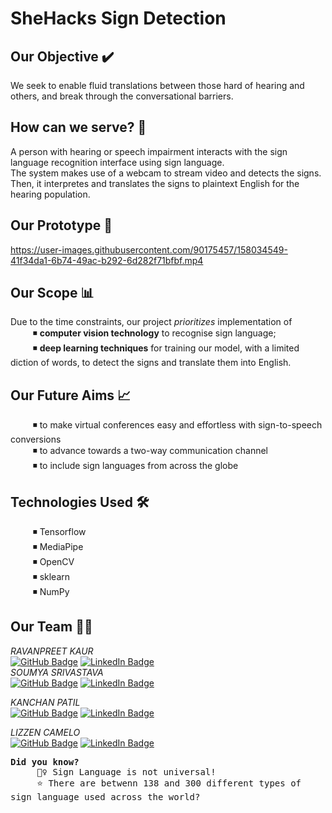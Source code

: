 # SheHacks Sign Detection

## Our Objective ✔️

We seek to enable fluid translations between those hard of hearing and others, and break through the conversational barriers.

## How can we serve? 🔧

A person with hearing or speech impairment interacts with the sign language recognition interface using sign language.  
The system makes use of a webcam to stream video and detects the signs.  
Then, it interpretes and translates the signs to plaintext English for the hearing population.  
 
 ## Our Prototype 🤖

https://user-images.githubusercontent.com/90175457/158034549-41f34da1-6b74-49ac-b292-6d282f71bfbf.mp4


## Our Scope 📊
Due to the time constraints, our project <em>prioritizes</em> implementation of  
&nbsp;&nbsp;&nbsp;&nbsp;&nbsp;&nbsp;&nbsp;&nbsp; ◾ <b>computer vision technology</b> to recognise sign language;  
&nbsp;&nbsp;&nbsp;&nbsp;&nbsp;&nbsp;&nbsp;&nbsp; ◾ <b>deep learning techniques</b> for training our model, with a limited diction of words, to detect the signs and translate them into English.


## Our Future Aims 📈
&nbsp;&nbsp;&nbsp;&nbsp;&nbsp;&nbsp;&nbsp;&nbsp; ◾ to make virtual conferences easy and effortless with sign-to-speech conversions  
&nbsp;&nbsp;&nbsp;&nbsp;&nbsp;&nbsp;&nbsp;&nbsp; ◾ to advance towards a two-way communication channel  
&nbsp;&nbsp;&nbsp;&nbsp;&nbsp;&nbsp;&nbsp;&nbsp; ◾ to include sign languages from across the globe


## Technologies Used 🛠️
&nbsp;&nbsp;&nbsp;&nbsp;&nbsp;&nbsp;&nbsp;&nbsp; ◾ Tensorflow  
&nbsp;&nbsp;&nbsp;&nbsp;&nbsp;&nbsp;&nbsp;&nbsp; ◾ MediaPipe   
&nbsp;&nbsp;&nbsp;&nbsp;&nbsp;&nbsp;&nbsp;&nbsp; ◾ OpenCV  
&nbsp;&nbsp;&nbsp;&nbsp;&nbsp;&nbsp;&nbsp;&nbsp; ◾ sklearn  
&nbsp;&nbsp;&nbsp;&nbsp;&nbsp;&nbsp;&nbsp;&nbsp; ◾ NumPy  

## Our Team 👩‍💻
*RAVANPREET KAUR*  
[![GitHub Badge](https://img.shields.io/badge/GitHub-100000?style=for-the-badge&logo=github&logoColor=white)](https://github.com/Preet1406)
[![LinkedIn Badge](https://img.shields.io/badge/LinkedIn-0077B5?style=for-the-badge&logo=linkedin&logoColor=white)](https://www.linkedin.com/in/ravanpreet-kaur-bagga-7706291ba)   
*SOUMYA SRIVASTAVA*   
[![GitHub Badge](https://img.shields.io/badge/GitHub-100000?style=for-the-badge&logo=github&logoColor=white)](https://github.com/Soumya020131)
[![LinkedIn Badge](https://img.shields.io/badge/LinkedIn-0077B5?style=for-the-badge&logo=linkedin&logoColor=white)](https://www.linkedin.com/in/soumya-srivastava-760b13193)  

*KANCHAN PATIL*  
[![GitHub Badge](https://img.shields.io/badge/GitHub-100000?style=for-the-badge&logo=github&logoColor=white)](https://github.com/knchn08)
[![LinkedIn Badge](https://img.shields.io/badge/LinkedIn-0077B5?style=for-the-badge&logo=linkedin&logoColor=white)](https://www.linkedin.com/in/kanchan-patil-a37087200/)  

*LIZZEN CAMELO*  
[![GitHub Badge](https://img.shields.io/badge/GitHub-100000?style=for-the-badge&logo=github&logoColor=white)](https://github.com/lizzencamelo)
[![LinkedIn Badge](https://img.shields.io/badge/LinkedIn-0077B5?style=for-the-badge&logo=linkedin&logoColor=white)](https://www.linkedin.com/in/lizzen-camelo/)  


<samp><b>Did you know?</b>  
&nbsp;&nbsp;&nbsp;&nbsp; 🧏‍♀️ Sign Language is not universal!  
&nbsp;&nbsp;&nbsp;&nbsp; ⭐ There are betwenn 138 and 300 different types of sign language used across the world?</samp>

